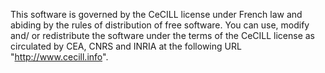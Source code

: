 This software is governed by the CeCILL license under French law and abiding by the rules of distribution of free software.  You can  use, 
modify and/ or redistribute the software under the terms of the CeCILL license as circulated by CEA, CNRS and INRIA at the following URL "http://www.cecill.info". 
